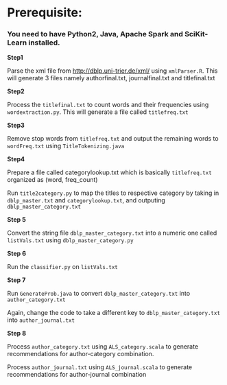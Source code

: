# Prerequisite:
### You need to have Python2, Java, Apache Spark and SciKit-Learn installed.

**Step1**

Parse the xml file from http://dblp.uni-trier.de/xml/ using `xmlParser.R`. This will generate 3 files namely authorfinal.txt, journalfinal.txt and titlefinal.txt

**Step2**

Process the `titlefinal.txt` to count words and their frequencies using `wordextraction.py`. This will generate a file called `titlefreq.txt`

**Step3**

Remove stop words from `titlefreq.txt` and output the remaining words to `wordFreq.txt` using `TitleTokenizing.java`

**Step4**

Prepare a file called categorylookup.txt which is basically `titlefreq.txt` organized as (word, freq_count)

Run `title2category.py` to map the titles to respective category by taking in `dblp_master.txt` and `categorylookup.txt`, and outputing `dblp_master_category.txt`

**Step 5**

Convert the string file `dblp_master_category.txt` into a numeric one called `listVals.txt` using `dblp_master_category.py`

**Step 6**

Run the `classifier.py` on `listVals.txt`

**Step 7**

Run `GenerateProb.java` to convert `dblp_master_category.txt` into `author_category.txt`

Again, change the code to take a different key to `dblp_master_category.txt` into `author_journal.txt`

**Step 8**

Process `author_category.txt` using `ALS_category.scala` to generate recommendations for author-category combination.

Process `author_journal.txt` using `ALS_journal.scala` to generate recommendations for author-journal combination
